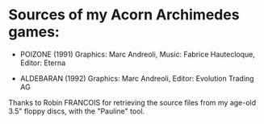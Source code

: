 # Sources of my Acorn Archimedes games:

- POIZONE (1991)
    Graphics: Marc Andreoli, Music: Fabrice Hautecloque, Editor: Eterna

- ALDEBARAN (1992)
    Graphics: Marc Andreoli, Editor: Evolution Trading AG

Thanks to Robin FRANCOIS for retrieving the source files from my age-old 3.5" floppy discs, with the "Pauline" tool.
